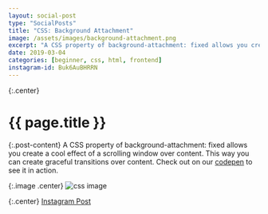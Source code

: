 ```yaml
---
layout: social-post
type: "SocialPosts"
title: "CSS: Background Attachment"
image: /assets/images/background-attachment.png
excerpt: "A CSS property of background-attachment: fixed allows you create a cool effect of a scrolling window over content"
date: 2019-03-04
categories: [beginner, css, html, frontend]
instagram-id: Buk6AuBHRRN 
---
```

{:.center}
# {{ page.title }}


{:.post-content}
A CSS property of background-attachment: fixed allows you create a cool effect 
of a scrolling window over content. This way you can create graceful transitions 
over content. Check out on our [codepen](https://codepen.io/the_dev_diaries/pen/RvBMPV)
to see it in action.


{:.image .center}
![css image]({{page.image}})

{:.center}
<a class="insta-link" href="https://www.instagram.com/p/{{page.instagram-id}}" target="_blank">Instagram Post</a>
